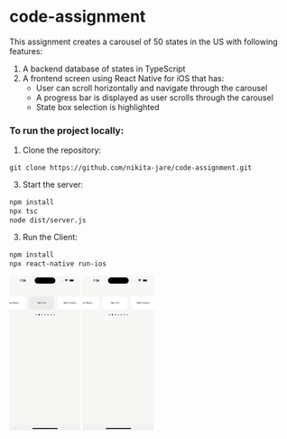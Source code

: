 
# code-assignment

This assignment creates a carousel of 50 states in the US with following features:

1. A backend database of states in TypeScript
2. A frontend screen using React Native for iOS that has:
   - User can scroll horizontally and navigate through the carousel
   - A progress bar is displayed as user scrolls through the carousel
   - State box selection is highlighted

### To run the project locally:
1. Clone the repository:
```
git clone https://github.com/nikita-jare/code-assignment.git
```

3. Start the server:
```cd server
npm install
npx tsc
node dist/server.js
```

3. Run the Client:
```cd client/StateCarousel
npm install
npx react-native run-ios
```
<img src="https://github.com/nikita-jare/code-assignment/blob/main/Screenshots/Simulator%20Screenshot%20-%20iPhone%2015%20Pro%20Max%20-%202023-12-01%20at%2019.26.55.png" width="25%" height="60%">    <img src="https://github.com/nikita-jare/code-assignment/blob/main/Screenshots/Simulator%20Screenshot%20-%20iPhone%2015%20Pro%20Max%20-%202023-12-01%20at%2019.26.58.png" width="25%" height="60%">
